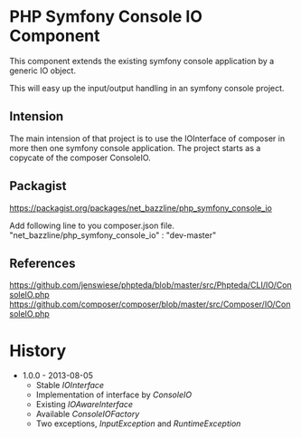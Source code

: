 # PHP Symfony Console IO Component

This component extends the existing symfony console application by a generic IO object.

This will easy up the input/output handling in an symfony console project.

## Intension

The main intension of that project is to use the IOInterface of composer in more then one symfony console application.
The project starts as a copycate of the composer ConsoleIO.

## Packagist
  
https://packagist.org/packages/net_bazzline/php_symfony_console_io
  
Add following line to you composer.json file.  
"net_bazzline/php_symfony_console_io" : "dev-master"

## References

https://github.com/jenswiese/phpteda/blob/master/src/Phpteda/CLI/IO/ConsoleIO.php
https://github.com/composer/composer/blob/master/src/Composer/IO/ConsoleIO.php

# History

* 1.0.0 - 2013-08-05
    * Stable *IOInterface*
    * Implementation of interface by *ConsoleIO*
    * Existing *IOAwareInterface*
    * Available *ConsoleIOFactory*
    * Two exceptions, *InputException* and *RuntimeException*
